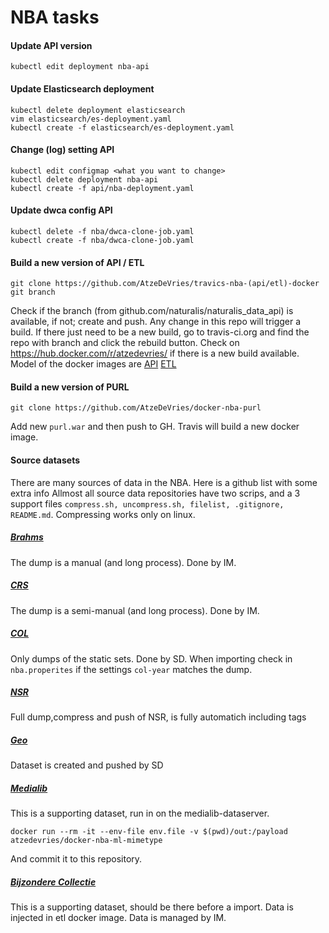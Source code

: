 # NBA tasks

#### Update API version
```shell
kubectl edit deployment nba-api
```

#### Update Elasticsearch deployment
```shell
kubectl delete deployment elasticsearch
vim elasticsearch/es-deployment.yaml
kubectl create -f elasticsearch/es-deployment.yaml
```

#### Change (log) setting API
```shell
kubectl edit configmap <what you want to change>
kubectl delete deployment nba-api
kubectl create -f api/nba-deployment.yaml
```

#### Update dwca config API
```shell
kubectl delete -f nba/dwca-clone-job.yaml
kubectl create -f nba/dwca-clone-job.yaml
```

#### Build a new version of API / ETL
```shell
git clone https://github.com/AtzeDeVries/travics-nba-(api/etl)-docker
git branch
```
Check if the branch (from github.com/naturalis/naturalis_data_api) is 
available, if not; create and push.
Any change in this repo will trigger a build. If there just need to be a 
new build, go to travis-ci.org and find the repo with branch and click
the rebuild button. 
Check on https://hub.docker.com/r/atzedevries/ if there is a new build
available. 
Model of the docker images are [API](https://github.com/AtzeDeVries/docker-nba-api)
[ETL](https://github.com/AtzeDeVries/docker-nba-etl)

#### Build a new version of PURL
```shell
git clone https://github.com/AtzeDeVries/docker-nba-purl
```
Add new `purl.war` and then push to GH. Travis will build a new docker image.

#### Source datasets 
There are many sources of data in the NBA. Here is a github list with some extra info
Allmost all source data repositories have two scrips, and a 3 support files 
`compress.sh, uncompress.sh, filelist, .gitignore, README.md`. Compressing works only 
on linux. 

##### [Brahms](https://github.com/naturalis/nba-brondata-brahms)
The dump is a manual (and long process). Done by IM. 

##### [CRS](https://github.com/naturalis/nba-brondata-crs)
The dump is a semi-manual (and long process). Done by IM. 

##### [COL](https://github.com/naturalis/nba-brondata-col)
Only dumps of the static sets. Done by SD. When importing check in 
`nba.properites` if the settings `col-year` matches the dump.

##### [NSR](https://github.com/naturalis/nba-brondata-nsr)
Full dump,compress and push of NSR, is fully automatich including tags

##### [Geo](https://github.com/naturalis/nba-brondata-geo)
Dataset is created and pushed by SD

##### [Medialib](https://github.com/naturalis/nba-brondata-medialib)
This is a supporting dataset, run in on the medialib-dataserver. 
```shell
docker run --rm -it --env-file env.file -v $(pwd)/out:/payload  atzedevries/docker-nba-ml-mimetype
```
And commit it to this repository.

##### [Bijzondere Collectie](https://github.com/naturalis/nba-brondata-bijzcol)
This is a supporting dataset, should be there before a import. Data is injected in etl docker image. 
Data is managed by IM. 








